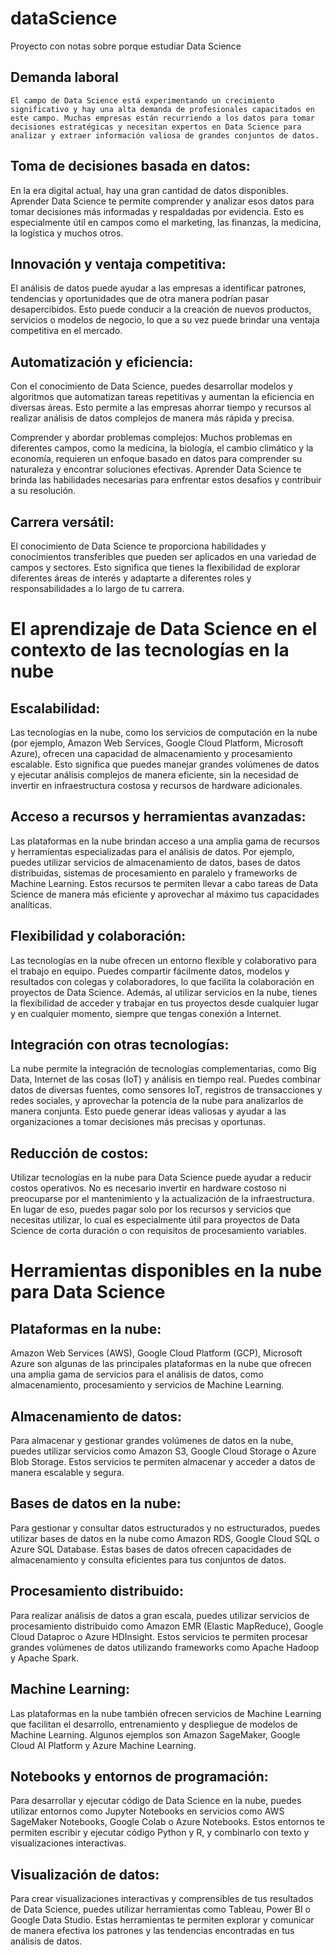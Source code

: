 # dataScience

Proyecto con notas sobre porque estudiar Data Science

## Demanda laboral

```
El campo de Data Science está experimentando un crecimiento significativo y hay una alta demanda de profesionales capacitados en este campo. Muchas empresas están recurriendo a los datos para tomar decisiones estratégicas y necesitan expertos en Data Science para analizar y extraer información valiosa de grandes conjuntos de datos.
```

## Toma de decisiones basada en datos:

En la era digital actual, hay una gran cantidad de datos disponibles. Aprender Data Science te permite comprender y analizar esos datos para tomar decisiones más informadas y respaldadas por evidencia. Esto es especialmente útil en campos como el marketing, las finanzas, la medicina, la logística y muchos otros.

## Innovación y ventaja competitiva:

El análisis de datos puede ayudar a las empresas a identificar patrones, tendencias y oportunidades que de otra manera podrían pasar desapercibidos. Esto puede conducir a la creación de nuevos productos, servicios o modelos de negocio, lo que a su vez puede brindar una ventaja competitiva en el mercado.

## Automatización y eficiencia:

Con el conocimiento de Data Science, puedes desarrollar modelos y algoritmos que automatizan tareas repetitivas y aumentan la eficiencia en diversas áreas. Esto permite a las empresas ahorrar tiempo y recursos al realizar análisis de datos complejos de manera más rápida y precisa.

Comprender y abordar problemas complejos: Muchos problemas en diferentes campos, como la medicina, la biología, el cambio climático y la economía, requieren un enfoque basado en datos para comprender su naturaleza y encontrar soluciones efectivas. Aprender Data Science te brinda las habilidades necesarias para enfrentar estos desafíos y contribuir a su resolución.

## Carrera versátil:

El conocimiento de Data Science te proporciona habilidades y conocimientos transferibles que pueden ser aplicados en una variedad de campos y sectores. Esto significa que tienes la flexibilidad de explorar diferentes áreas de interés y adaptarte a diferentes roles y responsabilidades a lo largo de tu carrera.

# El aprendizaje de Data Science en el contexto de las tecnologías en la nube

## Escalabilidad:

Las tecnologías en la nube, como los servicios de computación en la nube (por ejemplo, Amazon Web Services, Google Cloud Platform, Microsoft Azure), ofrecen una capacidad de almacenamiento y procesamiento escalable. Esto significa que puedes manejar grandes volúmenes de datos y ejecutar análisis complejos de manera eficiente, sin la necesidad de invertir en infraestructura costosa y recursos de hardware adicionales.

## Acceso a recursos y herramientas avanzadas:

Las plataformas en la nube brindan acceso a una amplia gama de recursos y herramientas especializadas para el análisis de datos. Por ejemplo, puedes utilizar servicios de almacenamiento de datos, bases de datos distribuidas, sistemas de procesamiento en paralelo y frameworks de Machine Learning. Estos recursos te permiten llevar a cabo tareas de Data Science de manera más eficiente y aprovechar al máximo tus capacidades analíticas.

## Flexibilidad y colaboración:

Las tecnologías en la nube ofrecen un entorno flexible y colaborativo para el trabajo en equipo. Puedes compartir fácilmente datos, modelos y resultados con colegas y colaboradores, lo que facilita la colaboración en proyectos de Data Science. Además, al utilizar servicios en la nube, tienes la flexibilidad de acceder y trabajar en tus proyectos desde cualquier lugar y en cualquier momento, siempre que tengas conexión a Internet.

## Integración con otras tecnologías:

La nube permite la integración de tecnologías complementarias, como Big Data, Internet de las cosas (IoT) y análisis en tiempo real. Puedes combinar datos de diversas fuentes, como sensores IoT, registros de transacciones y redes sociales, y aprovechar la potencia de la nube para analizarlos de manera conjunta. Esto puede generar ideas valiosas y ayudar a las organizaciones a tomar decisiones más precisas y oportunas.

## Reducción de costos:

Utilizar tecnologías en la nube para Data Science puede ayudar a reducir costos operativos. No es necesario invertir en hardware costoso ni preocuparse por el mantenimiento y la actualización de la infraestructura. En lugar de eso, puedes pagar solo por los recursos y servicios que necesitas utilizar, lo cual es especialmente útil para proyectos de Data Science de corta duración o con requisitos de procesamiento variables.

# Herramientas disponibles en la nube para Data Science

## Plataformas en la nube:

Amazon Web Services (AWS), Google Cloud Platform (GCP), Microsoft Azure son algunas de las principales plataformas en la nube que ofrecen una amplia gama de servicios para el análisis de datos, como almacenamiento, procesamiento y servicios de Machine Learning.

## Almacenamiento de datos:

Para almacenar y gestionar grandes volúmenes de datos en la nube, puedes utilizar servicios como Amazon S3, Google Cloud Storage o Azure Blob Storage. Estos servicios te permiten almacenar y acceder a datos de manera escalable y segura.

## Bases de datos en la nube:

Para gestionar y consultar datos estructurados y no estructurados, puedes utilizar bases de datos en la nube como Amazon RDS, Google Cloud SQL o Azure SQL Database. Estas bases de datos ofrecen capacidades de almacenamiento y consulta eficientes para tus conjuntos de datos.

## Procesamiento distribuido:

Para realizar análisis de datos a gran escala, puedes utilizar servicios de procesamiento distribuido como Amazon EMR (Elastic MapReduce), Google Cloud Dataproc o Azure HDInsight. Estos servicios te permiten procesar grandes volúmenes de datos utilizando frameworks como Apache Hadoop y Apache Spark.

## Machine Learning:

Las plataformas en la nube también ofrecen servicios de Machine Learning que facilitan el desarrollo, entrenamiento y despliegue de modelos de Machine Learning. Algunos ejemplos son Amazon SageMaker, Google Cloud AI Platform y Azure Machine Learning.

## Notebooks y entornos de programación:

Para desarrollar y ejecutar código de Data Science en la nube, puedes utilizar entornos como Jupyter Notebooks en servicios como AWS SageMaker Notebooks, Google Colab o Azure Notebooks. Estos entornos te permiten escribir y ejecutar código Python y R, y combinarlo con texto y visualizaciones interactivas.

## Visualización de datos:

Para crear visualizaciones interactivas y comprensibles de tus resultados de Data Science, puedes utilizar herramientas como Tableau, Power BI o Google Data Studio. Estas herramientas te permiten explorar y comunicar de manera efectiva los patrones y las tendencias encontradas en tus análisis de datos.
